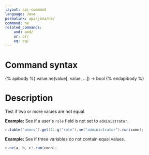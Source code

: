 ```yaml
---
layout: api-command
language: Java
permalink: api/java/ne/
command: ne
related_commands:
    and: and/
    or: or/
    eq: eq/
---
```


# Command syntax #

{% apibody %}
value.ne(value[, value, ...]) &rarr; bool
{% endapibody %}

# Description #

Test if two or more values are not equal.

__Example:__ See if a user's `role` field is not set to `administrator`. 

```java
r.table("users").get(1).g("role").ne("administrator").run(conn);
```

__Example:__ See if three variables do not contain equal values.

```java
r.ne(a, b, c).run(conn);
```
